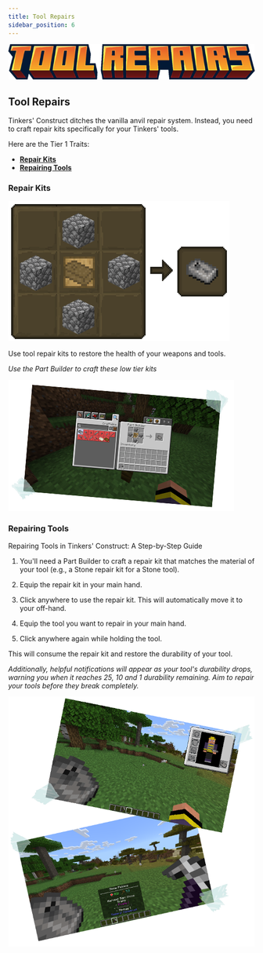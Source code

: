 ```yaml
---
title: Tool Repairs
sidebar_position: 6
---
```


![Tools](../../_assets/images/tinkers-tool_repairs.png)

## Tool Repairs

Tinkers' Construct ditches the vanilla anvil repair system. Instead, you need to craft repair kits specifically for your Tinkers' tools.

Here are the Tier 1 Traits: 
 - [**Repair Kits**](./tool_repairs.md#repair-kits)
 - [**Repairing Tools**](./tool_repairs.md#repairing-tools)


### Repair Kits

![Repair Kit Recipe](../../_assets/images/tinkers-repair_kit_recipe.png)

Use tool repair kits to restore the health of your weapons and tools.

*Use the Part Builder to craft these low tier kits*

![Repair Kit in Part Builder](../../_assets/images/tinkers-repair_kit_part_builder.webp)

### Repairing Tools

Repairing Tools in Tinkers' Construct: A Step-by-Step Guide

1. You'll need a Part Builder to craft a repair kit that matches the material of your tool (e.g., a Stone repair kit for a Stone tool).

2. Equip the repair kit in your main hand.

3. Click anywhere to use the repair kit. This will automatically move it to your off-hand.

4. Equip the tool you want to repair in your main hand.

5. Click anywhere again while holding the tool. 

This will consume the repair kit and restore the durability of your tool.

*Additionally, helpful notifications will appear as your tool's durability drops, warning you when it reaches 25, 10 and 1 durability remaining. Aim to repair your tools before they break completely.*

![Repair Kit Off-hand](../../_assets/images/tinkers-repair_kit_offhand.webp)